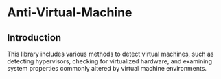 # Anti-Virtual-Machine
## Introduction
This library includes various methods to detect virtual machines, such as detecting hypervisors, checking for virtualized hardware, and examining system properties commonly altered by virtual machine environments.
